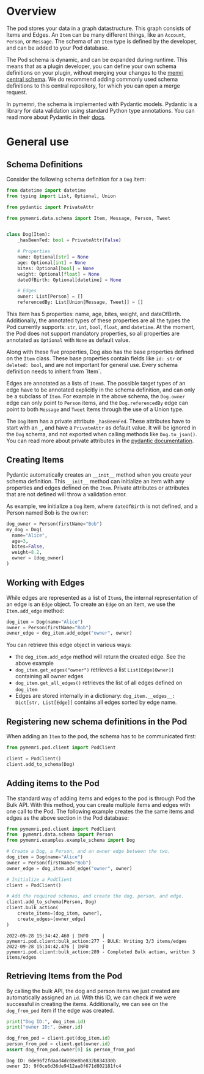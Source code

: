 # Overview

The pod stores your data in a graph datastructure. This graph consists of Items and Edges. An `Item` can be many different things, like an `Account`, `Person`, or `Message`. The schema of an `Item` type is defined by the developer, and can be added to your Pod database.

The Pod schema is dynamic, and can be expanded during runtime. This means that as a plugin developer, you can define your own schema definitions on your plugin, without merging your changes to the [memri central schema](https://gitlab.memri.io/memri/schema). We do recommend adding commonly used schema definitions to this central repository, for which you can open a merge request.

In pymemri, the schema is implemented with Pydantic models. Pydantic is a library for data validation using standard Python type annotations. You can read more about Pydantic in their [docs](https://pydantic-docs.helpmanual.io/).

# General use

## Schema Definitions

Consider the following schema definition for a `Dog` item:

```python
from datetime import datetime
from typing import List, Optional, Union

from pydantic import PrivateAttr

from pymemri.data.schema import Item, Message, Person, Tweet


class Dog(Item):
    _hasBeenFed: bool = PrivateAttr(False)

    # Properties
    name: Optional[str] = None
    age: Optional[int] = None
    bites: Optional[bool] = None
    weight: Optional[float] = None
    dateOfBirth: Optional[datetime] = None

    # Edges
    owner: List[Person] = []
    referencedBy: List[Union[Message, Tweet]] = []
```

This Item has 5 properties: name, age, bites, weight, and dateOfBirth. Additionally, the annotated types of these properties are all the types the Pod currently supports: `str`, `int`, `bool`, `float`, and `datetime`. At the moment, the Pod does not support mandatory properties, so all properties are annotated as `Optional` with `None` as default value.

Along with these five properties, Dog also has the base properties defined on the `Item` class. These base properties contain fields like `id: str` or `deleted: bool`, and are not important for general use. Every schema definition needs to inherit from \`Item\`.

Edges are annotated as a lists of `Item`s. The possible target types of an edge have to be annotated explicitly in the schema definition, and can only be a subclass of `Item`. For example in the above schema, the `Dog.owner` edge can only point to `Person` items, and the `Dog.referencedBy` edge can point to both `Message` and `Tweet` Items through the use of a Union type.

The `Dog` item has a private attribute `_hasBeenFed`. These attributes have to start with an `_`, and have a `PrivateAttr` as default value. It will be ignored in the `Dog` schema, and not exported when calling methods like `Dog.to_json()`. You can read more about private attributes in the [pydantic documentation](https://pydantic-docs.helpmanual.io/usage/models/#private-model-attributes).

## Creating Items

Pydantic automatically creates an `__init__` method when you create your schema definition. This `__init__` method can initialize an item with any properties and edges defined on the `Item`. Private attributes or attributes that are not defined will throw a validation error.

As example, we initialize a `Dog` item, where `dateOfBirth` is not defined, and a Person named Bob is the owner:

```python
dog_owner = Person(firstName="Bob")
my_dog = Dog(
  name="Alice",
  age=3,
  bites=False,
  weight=8.2,
  owner = [dog_owner]
)
```

## Working with Edges

While edges are represented as a list of `Item`s, the internal representation of an edge is an `Edge` object. To create an `Edge` on an item, we use the `Item.add_edge` method:

```python
dog_item = Dog(name="Alice")
owner = Person(firstName="Bob")
owner_edge = dog_item.add_edge("owner", owner)
```

You can retrieve this edge object in various ways:

- the `dog_item.add_edge` method will return the created edge. See the above example
- `dog_item.get_edges("owner")` retrieves a list `List[Edge[Owner]]` containing all owner edges
- `dog_item.get_all_edges()` retrieves the list of all edges defined on `dog_item`
- Edges are stored internally in a dictionary: `dog_item.__edges__: Dict[str, List[Edge]]` contains all edges sorted by edge name.

## Registering new schema definitions in the Pod

When adding an `Item` to the pod, the schema has to be communicated first:

```python
from pymemri.pod.client import PodClient

client = PodClient()
client.add_to_schema(Dog)
```

## Adding items to the Pod

The standard way of adding items and edges to the pod is through Pod the Bulk API. With this method, you can create multiple items and edges with one call to the Pod. The following example creates the the same items and edges as the above section in the Pod database:

```python
from pymemri.pod.client import PodClient
from  pymemri.data.schema import Person
from pymemri.examples.example_schema import Dog

# Create a Dog, a Person, and an owner edge between the two.
dog_item = Dog(name="Alice")
owner = Person(firstName="Bob")
owner_edge = dog_item.add_edge("owner", owner)

# Initialize a PodClient
client = PodClient()

# Add the required schemas, and create the dog, person, and edge.
client.add_to_schema(Person, Dog)
client.bulk_action(
    create_items=[dog_item, owner],
    create_edges=[owner_edge]
)
```

```
2022-09-28 15:34:42.460 | INFO     | pymemri.pod.client:bulk_action:277 - BULK: Writing 3/3 items/edges
2022-09-28 15:34:42.476 | INFO     | pymemri.pod.client:bulk_action:289 - Completed Bulk action, written 3 items/edges
```

## Retrieving Items from the Pod

By calling the bulk API, the dog and person items we just created are automatically assigned an `id`. With this ID, we can check if we were successful in creating the items. Additionally, we can see on the `dog_from_pod` item if the edge was created.

```python
print("Dog ID:", dog_item.id)
print("owner ID:", owner.id)

dog_from_pod = client.get(dog_item.id)
person_from_pod = client.get(owner.id)
assert dog_from_pod.owner[0] is person_from_pod
```

```
Dog ID: 0de96f2fdaad4dc08e8be832b834330b
owner ID: 9f0ce6d36de9412aa8f671d802181fc4
```
